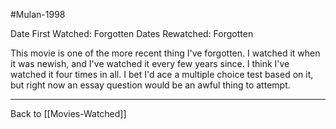 #Mulan-1998

Date First Watched:  Forgotten
Dates Rewatched:  Forgotten

This movie is one of the more recent thing I've forgotten.  I watched it when it was newish, and I've watched it every few years since.  I think I've watched it four times in all.  I bet I'd ace a multiple choice test based on it, but right now an essay question would be an awful thing to attempt.

---
Back to [[Movies-Watched]]
